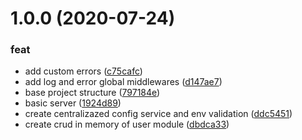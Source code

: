 # 1.0.0 (2020-07-24)


### feat

* add custom errors ([c75cafc](https://github.com/brunohafonso95/sample-express-node/commit/c75cafcab0f84af38d1de78004a5654e0d9d8aff))
* add log and error global middlewares ([d147ae7](https://github.com/brunohafonso95/sample-express-node/commit/d147ae7fe39934233aa896bd725064266bd330e8))
* base project structure ([797184e](https://github.com/brunohafonso95/sample-express-node/commit/797184e325c236d5b0dfb117219096bb7b63c9a0))
* basic server ([1924d89](https://github.com/brunohafonso95/sample-express-node/commit/1924d89fb66ac10757adba07beb620744bd1aae6))
* create centralizazed config service and env validation ([ddc5451](https://github.com/brunohafonso95/sample-express-node/commit/ddc5451ef19dd3a03d2d84dec23f1fa9286c04ce))
* create crud in memory of user module ([dbdca33](https://github.com/brunohafonso95/sample-express-node/commit/dbdca33e57f7984a3b326d1ba06a7f4c681598c6))


